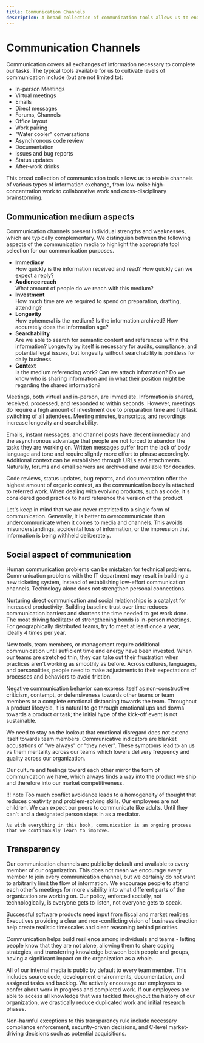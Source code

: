 ```yaml
---
title: Communication Channels
description: A broad collection of communication tools allows us to enable channels of various types of information exchange, from low-noise high-concentration work to collaborative work and cross-disciplinary brainstorming.
---
```


# Communication Channels

Communication covers all exchanges of information necessary to complete our tasks. The typical tools available for us to cultivate levels of communication include (but are not limited to):

- In-person Meetings
- Virtual meetings
- Emails
- Direct messages
- Forums, Channels
- Office layout
- Work pairing
- "Water cooler" conversations
- Asynchronous code review
- Documentation
- Issues and bug reports
- Status updates
- After-work drinks

This broad collection of communication tools allows us to enable channels of various types of information exchange, from low-noise high-concentration work to collaborative work and cross-disciplinary brainstorming.

## Communication medium aspects

Communication channels present individual strengths and weaknesses, which are typically complementary. We distinguish between the following aspects of the communication media to highlight the appropriate tool selection for our communication purposes.

- **Immediacy**  
  How quickly is the information received and read? How quickly can we expect a reply?
- **Audience reach**  
  What amount of people do we reach with this medium?
- **Investment**  
  How much time are we required to spend on preparation, drafting, attending?
- **Longevity**  
  How ephemeral is the medium? Is the information archived? How accurately does the information age?
- **Searchability**  
  Are we able to search for semantic content and references within the information? Longevity by itself is necessary for audits, compliance, and potential legal issues, but longevity without searchability is pointless for daily business.
- **Context**  
  Is the medium referencing work? Can we attach information? Do we know who is sharing information and in what their position might be regarding the shared information?

Meetings, both virtual and in-person, are immediate. Information is shared, received, processed, and responded to within seconds. However, meetings do require a high amount of investment due to preparation time and full task switching of all attendees. Meeting minutes, transcripts, and recordings increase longevity and searchability.

Emails, instant messages, and channel posts have decent immediacy and the asynchronous advantage that people are not forced to abandon the tasks they are working on. Written messages suffer from the lack of body language and tone and require slightly more effort to phrase accordingly. Additional context can be established through URLs and attachments. Naturally, forums and email servers are archived and available for decades.

Code reviews, status updates, bug reports, and documentation offer the highest amount of organic context, as the communication body is attached to referred work. When dealing with evolving products, such as code, it's considered good practice to hard reference the version of the product.

Let's keep in mind that we are never restricted to a single form of communication. Generally, it is better to overcommunicate than undercommunicate when it comes to media and channels. This avoids misunderstandings, accidental loss of information, or the impression that information is being withheld <!-- vale write-good.Weasel = NO -->deliberately<!-- vale write-good.Weasel = YES -->.

## Social aspect of communication

Human communication problems can be mistaken for technical problems. Communication problems with the IT department may result in building a new ticketing system, instead of establishing low-effort communication channels. Technology alone does not strengthen personal connections.

Nurturing direct communication and social relationships is a catalyst for increased productivity. Building baseline trust over time reduces communication barriers and shortens the time needed to get work done. The most driving facilitator of strengthening bonds is in-person meetings. For geographically distributed teams, try to meet at least once a year, ideally 4 times per year.

New tools, team members, or management require additional communication until sufficient time and energy have been invested. When our teams are stretched thin, they can take out their frustration when practices aren't working as <!-- vale write-good.Weasel = NO -->smoothly<!-- vale write-good.Weasel = YES --> as before. Across cultures, languages, and personalities, people need to make adjustments to their expectations of processes and behaviors to avoid friction.

Negative communication behavior can express itself as non-constructive criticism, contempt, or defensiveness towards other teams or team members or a complete emotional distancing towards the team. Throughout a product lifecycle, it is natural to go through emotional ups and downs towards a product or task; the initial hype of the kick-off event is not sustainable.

We need to stay on the lookout that emotional disregard does not extend itself towards team members. Communicative indicators are blanket accusations of "we always" or "they never". These symptoms lead to an us vs them mentality across our teams which lowers delivery frequency and quality across our organization.

Our culture and feelings toward each other mirror the form of communication we have, which always finds a way into the product we ship and therefore into our market competitiveness.

!!! note
    Too much conflict avoidance leads to a homogeneity of thought that reduces creativity and problem-solving skills. Our employees are not children. We can expect our peers to communicate like adults. Until they can't and a designated person steps in as a mediator.

    As with everything in this book, communication is an ongoing process that we continuously learn to improve.

## Transparency

Our communication channels are public by default and available to every member of our organization. This does not mean we encourage every member to join every communication channel, but we certainly do not want to arbitrarily limit the flow of information. We encourage people to attend each other's meetings for more visibility into what different parts of the organization are working on. Our policy, enforced socially, not technologically, is everyone gets to listen, not everyone gets to speak.

Successful software products need input from fiscal and market realities. Executives providing a clear and non-conflicting vision of business direction help create realistic timescales and clear reasoning behind priorities.

Communication helps build resilience among individuals and teams - letting people know that they are not alone, allowing them to share coping strategies, and transferring knowledge between both people and groups, having a significant impact on the organization as a whole.

All of our internal media is public by default to every team member. This includes source code, development environments, documentation, and assigned tasks and backlog. We actively encourage our employees to confer about work in progress and completed work. If our employees are able to access all knowledge that was tackled throughout the history of our organization, we drastically reduce duplicated work and initial research phases.

Non-harmful exceptions to this transparency rule include necessary compliance enforcement, security-driven decisions, and C-level market-driving decisions such as potential acquisitions.
